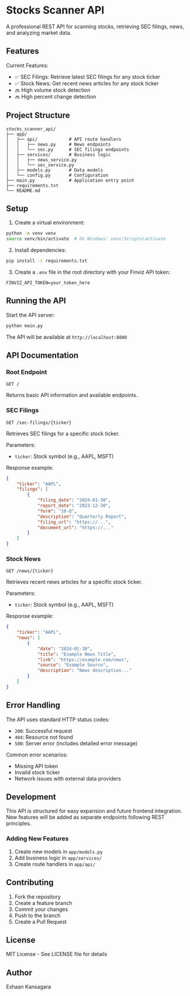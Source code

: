 # Stocks Scanner API

A professional REST API for scanning stocks, retrieving SEC filings, news, and analyzing market data.

## Features

Current Features:
- ✅ SEC Filings: Retrieve latest SEC filings for any stock ticker
- ✅ Stock News: Get recent news articles for any stock ticker
- 🔜 High volume stock detection
- 🔜 High percent change detection

## Project Structure

```
stocks_scanner_api/
├── app/
│   ├── api/            # API route handlers
│   │   ├── news.py     # News endpoints
│   │   └── sec.py      # SEC filings endpoints
│   ├── services/       # Business logic
│   │   ├── news_service.py
│   │   └── sec_service.py
│   ├── models.py       # Data models
│   └── config.py       # Configuration
├── main.py             # Application entry point
├── requirements.txt
└── README.md
```

## Setup

1. Create a virtual environment:
```bash
python -m venv venv
source venv/bin/activate  # On Windows: venv\Scripts\activate
```

2. Install dependencies:
```bash
pip install -r requirements.txt
```

3. Create a `.env` file in the root directory with your Finviz API token:
```
FINVIZ_API_TOKEN=your_token_here
```

## Running the API

Start the API server:
```bash
python main.py
```

The API will be available at `http://localhost:8000`

## API Documentation

### Root Endpoint
```
GET /
```
Returns basic API information and available endpoints.

### SEC Filings
```
GET /sec-filings/{ticker}
```
Retrieves SEC filings for a specific stock ticker.

Parameters:
- `ticker`: Stock symbol (e.g., AAPL, MSFT)

Response example:
```json
{
    "ticker": "AAPL",
    "filings": [
        {
            "filing_date": "2024-01-30",
            "report_date": "2023-12-30",
            "form": "10-Q",
            "description": "Quarterly Report",
            "filing_url": "https://...",
            "document_url": "https://..."
        }
    ]
}
```

### Stock News
```
GET /news/{ticker}
```
Retrieves recent news articles for a specific stock ticker.

Parameters:
- `ticker`: Stock symbol (e.g., AAPL, MSFT)

Response example:
```json
{
    "ticker": "AAPL",
    "news": [
        {
            "date": "2024-01-30",
            "title": "Example News Title",
            "link": "https://example.com/news",
            "source": "Example Source",
            "description": "News description..."
        }
    ]
}
```

## Error Handling

The API uses standard HTTP status codes:
- `200`: Successful request
- `404`: Resource not found
- `500`: Server error (includes detailed error message)

Common error scenarios:
- Missing API token
- Invalid stock ticker
- Network issues with external data providers

## Development

This API is structured for easy expansion and future frontend integration. New features will be added as separate endpoints following REST principles.

### Adding New Features
1. Create new models in `app/models.py`
2. Add business logic in `app/services/`
3. Create route handlers in `app/api/`

## Contributing

1. Fork the repository
2. Create a feature branch
3. Commit your changes
4. Push to the branch
5. Create a Pull Request

## License

MIT License - See LICENSE file for details

## Author

Eshaan Kansagara 